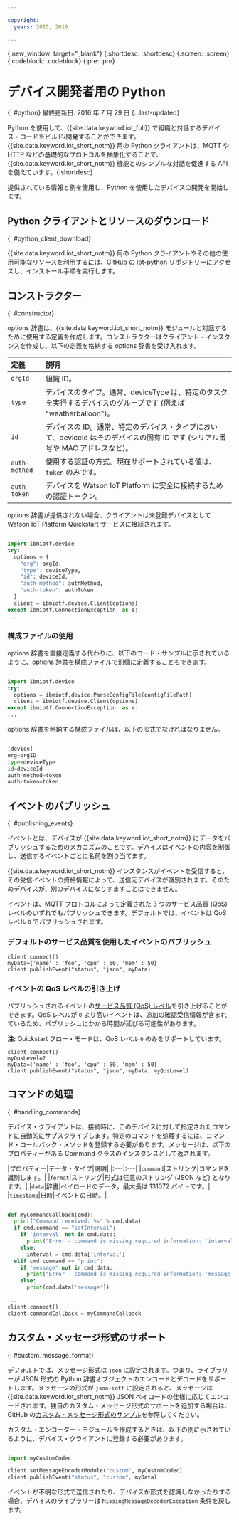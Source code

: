 ```yaml
---

copyright:
  years: 2015, 2016

---
```


{:new_window: target="_blank"}
{:shortdesc: .shortdesc}
{:screen: .screen}
{:codeblock: .codeblock}
{:pre: .pre}


# デバイス開発者用の Python
{: #python}
最終更新日: 2016 年 7 月 29 日
{: .last-updated}

Python を使用して、{{site.data.keyword.iot_full}} で組織と対話するデバイス・コードをビルド/開発することができます。{{site.data.keyword.iot_short_notm}} 用の Python クライアントは、MQTT や HTTP などの基礎的なプロトコルを抽象化することで、{{site.data.keyword.iot_short_notm}} 機能とのシンプルな対話を促進する API を備えています。{:shortdesc}

提供されている情報と例を使用し、Python を使用したデバイスの開発を開始します。

## Python クライアントとリソースのダウンロード
{: #python_client_download}

{{site.data.keyword.iot_short_notm}} 用の Python クライアントやその他の使用可能なリソースを利用するには、GitHub の [iot-python](https://github.com/ibm-watson-iot/iot-python) リポジトリーにアクセスし、インストール手順を実行します。

## コンストラクター
{: #constructor}

options 辞書は、{{site.data.keyword.iot_short_notm}} モジュールと対話するために使用する定義を作成します。コンストラクターはクライアント・インスタンスを作成し、以下の定義を格納する options 辞書を受け入れます。

|定義|説明 |
|:---|:---|
|`orgId`|組織 ID。|
|`type`|デバイスのタイプ。通常、deviceType は、特定のタスクを実行するデバイスのグループです (例えば "weatherballoon")。|
|`id`|デバイスの ID。通常、特定のデバイス・タイプにおいて、deviceId はそのデバイスの固有 ID です (シリアル番号や MAC アドレスなど)。|
|`auth-method`|使用する認証の方式。現在サポートされている値は、`token` のみです。|
|`auth-token`|デバイスを Watson IoT Platform に安全に接続するための認証トークン。|

options 辞書が提供されない場合、クライアントは未登録デバイスとして Watson IoT Platform Quickstart サービスに接続されます。

```python

import ibmiotf.device
try:
  options = {
    "org": orgId,
    "type": deviceType,
    "id": deviceId,
    "auth-method": authMethod,
    "auth-token": authToken
  }
  client = ibmiotf.device.Client(options)
except ibmiotf.ConnectionException  as e:
...
```

### 構成ファイルの使用

options 辞書を直接定義する代わりに、以下のコード・サンプルに示されているように、options 辞書を構成ファイルで別個に定義することもできます。

```python

import ibmiotf.device
try:
  options = ibmiotf.device.ParseConfigFile(configFilePath)
  client = ibmiotf.device.Client(options)
except ibmiotf.ConnectionException  as e:
...
```

options 辞書を格納する構成ファイルは、以下の形式でなければなりません。

```python

[device]
org=orgID
type=deviceType
id=deviceId
auth-method=token
auth-token=token

```

## イベントのパブリッシュ
{: #publishing_events}

イベントとは、デバイスが {{site.data.keyword.iot_short_notm}} にデータをパブリッシュするためのメカニズムのことです。デバイスはイベントの内容を制御し、送信するイベントごとに名前を割り当てます。

{{site.data.keyword.iot_short_notm}} インスタンスがイベントを受信すると、その受信イベントの資格情報によって、送信元デバイスが識別されます。そのためデバイスが、別のデバイスになりすますことはできません。

イベントは、MQTT プロトコルによって定義された 3 つのサービス品質 (QoS) レベルのいずれでもパブリッシュできます。デフォルトでは、イベントは QoS レベル `0` でパブリッシュされます。

### デフォルトのサービス品質を使用したイベントのパブリッシュ

```
client.connect()
myData={'name' : 'foo', 'cpu' : 60, 'mem' : 50}
client.publishEvent("status", "json", myData)
```

### イベントの QoS レベルの引き上げ

パブリッシュされるイベントの[サービス品質 (QoS) レベル](../../reference/mqtt/index.html#qos-levels)を引き上げることができます。QoS レベルが `0` より高いイベントは、追加の確認受信情報が含まれているため、パブリッシュにかかる時間が延びる可能性があります。

**注:** Quickstart フロー・モードは、QoS レベル `0` のみをサポートしています。

```
client.connect()
myQosLevel=2
myData={'name' : 'foo', 'cpu' : 60, 'mem' : 50}
client.publishEvent("status", "json", myData, myQosLevel)
```
## コマンドの処理
{: #handling_commands}

デバイス・クライアントは、接続時に、このデバイスに対して指定されたコマンドに自動的にサブスクライブします。特定のコマンドを処理するには、コマンド・コールバック・メソッドを登録する必要があります。メッセージは、以下のプロパティーがある Command クラスのインスタンスとして返されます。

|プロパティー|データ・タイプ|説明|
|:---|:---|
|`command`|ストリング|コマンドを識別します。|
|`format`|ストリング|形式は任意のストリング (JSON など) となります。|
|`data`|辞書|ペイロードのデータ。最大長は 131072 バイトです。|
|`timestamp`|日時|イベントの日時。|


```python

def myCommandCallback(cmd):
  print("Command received: %s" % cmd.data)
  if cmd.command == "setInterval":
    if 'interval' not in cmd.data:
      print("Error - command is missing required information: 'interval'")
    else:
      interval = cmd.data['interval']
  elif cmd.command == "print":
    if 'message' not in cmd.data:
      print("Error - command is missing required information: 'message'")
    else:
      print(cmd.data['message'])

...
client.connect()
client.commandCallback = myCommandCallback
```

## カスタム・メッセージ形式のサポート
{: #custom_message_format}

デフォルトでは、メッセージ形式は `json` に設定されます。つまり、ライブラリーが JSON 形式の Python 辞書オブジェクトのエンコードとデコードをサポートします。メッセージの形式が `json-iotf` に設定されると、メッセージは {{site.data.keyword.iot_short_notm}} JSON ペイロードの仕様に応じてエンコードされます。独自のカスタム・メッセージ形式のサポートを追加する場合は、GitHub の[カスタム・メッセージ形式のサンプル](https://github.com/ibm-watson-iot/iot-python/tree/master/samples/customMessageFormat)を参照してください。

カスタム・エンコーダー・モジュールを作成するときは、以下の例に示されているように、デバイス・クライアントに登録する必要があります。

```python

import myCustomCodec

client.setMessageEncoderModule("custom", myCustomCodec)
client.publishEvent("status", "custom", myData)
```
イベントが不明な形式で送信されたり、デバイスが形式を認識しなかったりする場合、デバイスのライブラリーは `MissingMessageDecoderException` 条件を戻します。
